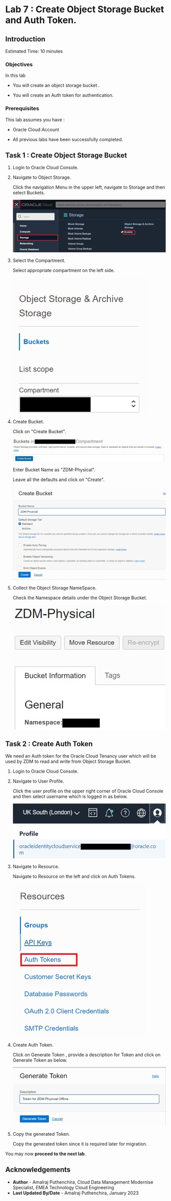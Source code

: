 # Lab 7 : Create Object Storage Bucket and Auth Token.

## Introduction

Estimated Time: 10 minutes

### Objectives

In this lab

* You will create an object storage bucket .

* You will create an Auth token for authentication.

### Prerequisites

This lab assumes you have :

* Oracle Cloud Account

* All previous labs have been successfully completed.

## Task 1 : Create Object Storage Bucket

1. Login to Oracle Cloud Console.

2. Navigate to Object Storage.

   Click the navigation Menu in the upper left, navigate to Storage and then select Buckets.

   ![Image showing navigation to object storage bucket](./images/navigation_to_oss.png)

3. Select the Compartment.

   Select appropriate compartment on the left side.

   ![compartment selected](./images/bucket_compartment.png)

4. Create Bucket.

   Click on "Create Bucket".

   ![Image showing create bucket option](./images/create_bucket.png)

   Enter Bucket Name as "ZDM-Physical".

   Leave all the defaults and click on "Create".

   ![Image showing bucket name and create option](./images/create_bucket_final.png)

5. Collect the Object Storage NameSpace.

   Check the Namespace details under the Object Storage Bucket.

   ![Image showing object storage namespace](./images/namespace.png)

## Task 2 : Create Auth Token

We need an Auth token for the Oracle Cloud Tenancy user which will be used by ZDM to read and write from Object Storage Bucket.

1. Login to Oracle Cloud Console.
   
2. Navigate to User Profile.

   Click the user profile on the upper right corner of Oracle Cloud Console and then select username which is logged in as below.

   ![Image showing navigation to user profile](./images/user_profile.png)

3. Navigate to Resource.

   Navigate to Resource on the left and click on Auth Tokens.

   ![Image showing Auth Token under resources](./images/resources_auth_token.png)

4. Create Auth Token.

   Click on Generate Token , provide a description for Token and click on Generate Token as below.

   ![Image showing description for auth token](./images/authtoken_description.png)

5. Copy the generated Token.

   Copy the generated token since it is required later for migration.

You may now **proceed to the next lab**.

## Acknowledgements
* **Author** - Amalraj Puthenchira, Cloud Data Management Modernise Specialist, EMEA Technology Cloud Engineering
* **Last Updated By/Date** - Amalraj Puthenchira, January 2023



